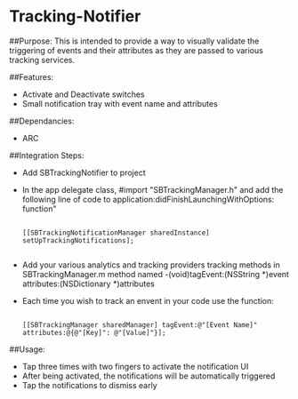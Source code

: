 Tracking-Notifier
=================

##Purpose:
This is intended to provide a way to visually validate the triggering of events and their attributes as they are passed to various tracking services.

##Features:
- Activate and Deactivate switches
- Small notification tray with event name and attributes

##Dependancies:
- ARC

##Integration Steps:
- Add SBTrackingNotifier to project
- In the app delegate class, #import "SBTrackingManager.h" and add the following line of code to application:didFinishLaunchingWithOptions: function"

    ```
	    
	[[SBTrackingNotificationManager sharedInstance] setUpTrackingNotifications];


    ```
- Add your various analytics and tracking providers tracking methods in SBTrackingManager.m method named -(void)tagEvent:(NSString *)event attributes:(NSDictionary *)attributes
- Each time you wish to track an envent in your code use the function:
	
	```

    [[SBTrackingManager sharedManager] tagEvent:@"[Event Name]" attributes:@{@"[Key]": @"[Value]"}];

    ```

##Usage:
- Tap three times with two fingers to activate the notification UI
- After being activated, the notifications will be automatically triggered
- Tap the notifications to dismiss early

